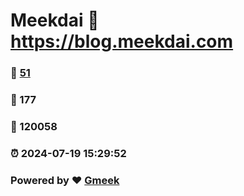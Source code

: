 # Meekdai :link: https://blog.meekdai.com 
### :page_facing_up: [51](https://blog.meekdai.com/tag.html) 
### :speech_balloon: 177 
### :hibiscus: 120058 
### :alarm_clock: 2024-07-19 15:29:52 
### Powered by :heart: [Gmeek](https://github.com/Meekdai/Gmeek)
